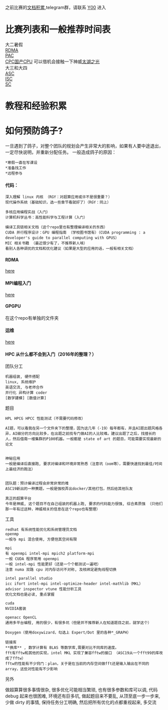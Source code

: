 之前比赛的[文档积累](https://gitlab.com/heptagonhust/),telegram群，请联系 [Y00](https://t.me/anon_yoo) 进入

# 比赛列表和一般推荐时间表

大二暑假</br>
[RDMA](http://hpcadvisorycouncil.com/events/2019/rdma/) </br>
[PAC](http://www.pac-hpc.com/index.php)</br>
[CPC国产CPU](http://www.cpc-hpc.com/) 可以借机会接触一下神威[太湖之光](http://www.nsccwx.cn/process.php?word=process&i=54) </br>
大三和大四</br>
[ASC](https://www.asc-events.org/ASC19/)</br>
[ISC](https://www.isc-hpc.com/student-cluster-competition-2019.html)</br>
[SC](http://www.studentclustercompetition.us/)</br>

# 教程和经验积累

# 如何预防鸽子? 
一旦遇到了鸽子，对整个团队的规划会产生非常大的影响，如果有人要中途退出，一定尽快说明，并重新分配任务。
一般造成鸽子的原因：

    *寒假一直在写课设
    *准备找工作
    *远程参与



#### 代码：

    深入理解 linux 内核 （RGY：对超算应用或许不是很重要？）
    现代操作系统（基础知识，选一些章节看就好了）（RGY：同上）

    多核应用编程实战（入门）
    计算机科学丛书：高性能科学与工程计算（入门）

    编译工具链相关文档（这个repo里也有整理编译相关的东西）
    CUDA 并行程序设计：GPU 编程指南 （学校图书馆有）（CUDA programming : a developer's guide to parallel computing with GPUS）
    MIC 相关书籍 （最近很少有了，不推荐新人啃）
    看别人各种调优的文档和优化建议（如果是大型的应用的话，一般有相关文档）

#### RDMA
[here](https://github.com/heptagonhust/about/blob/master/RDMA.md)
#### MPI编程入门
[here](https://github.com/heptagonhust/about/blob/master/MPI&openMP/README.md)

#### GPGPU
在这个repo有单独的文件夹
#### 运维
[here](https://github.com/heptagonhust/about/blob/master/运维.md)
#### HPC 从什么都不会到入门（2016年的整理？）
团队分工

    机器组装, 硬件搭配
    linux, 系统维护
    英语交流, 与老师合作
    并行化 异构计算 coder
    [数学建模] [数值计算]

题目

    HPL HPCG HPCC 性能测试（不需要代码修改）
    
    AI题，可以看我在另一个文件夹下的整理，因为这几年（-19）每年都有，并且AI题出题风格各异，AI细分的方向比较多，在出题之前找专门做AI的人比较难。建议出题了之后，找擅长的人，然后借南一楼集群的P100机器。一般都是 state of art 的题目，可能需要实现最新的论文


    神秘应用
    一般是编译后直接跑, 要求对编译和环境非常熟悉（注意坑（oom等），需要快速找到最佳/时间上最经济的跑法）


    团队题：预计编译过程会非常非常的难
    ASC19新出的一种赛题，一般是强校弄出docker/其他打包，然后给其他队友
    
    真正的超算平台
    今年是神威, 这个题目不在自己组装的机器上跑, 要求的代码能力很强, 综合素质强 （只他们那一年有过这种，神威相关的信息在这个repo也有整理）
    


工具

    redhat 有系统性能优化和系统管理员文档
    openmp
    一般与 mpi 混合使用, 方便但其空间有限

    mpi
    有 openmpi intel-mpi mpich2 platform-mpi
    一般 CUDA 程序常用 openmpi
    一般 intel-mpi 性能更好（还是一个个都测试一遍吧）
    注意 numa 双路 cpu 对内存访问不对称, 及核绑定避免线程切换

    intel parallel studio
    icc ifort intel-mpi intel-optimize-header intel-mathlib（MKL）
    advisor inspector vtune 性能分析工具
    优化文档也是必读, 重点掌握

    cuda
    NVIDIA套装

    openacc OpenCL
    通用多平台编程, 用的很少，有很多坑（但是并不推荐新人在知道题目之前，就学这个）

    Doxygen（使用doxywizard，勾选上 Expert/Dot 里的各种*_GRAPH）

    链接库
    **换库** , 数学计算有 BLAS 等数学库,需要对比不同库的速度。
    fft有fftw和其他的实现，intel MKL 实现了兼容fftw的接口 （ASC19从一个fft99的库改成了fftw）
    fftw的性能有不少窍门：plan，关于是在当前的内存空间做fft还是输入输出在不同的array，这些对性能有不少影响

另外

做超算算很多事情很杂, 很多优化可能相当繁琐, 也有很多参数和库可以调, 代码 debug 起来也很困难, 环境还有巨多坑,
做起题目来不要乱, 从顶至底一步一步来, 少做 dirty 的事情, 保持任务分工明确, 然后把所有优化的点都重视起来, 多交流
